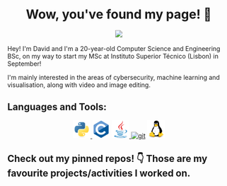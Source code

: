 <!--
**FunkyCracky/FunkyCracky** is a ✨ _special_ ✨ repository because its `README.md` (this file) appears on your GitHub profile.
-->

<h1 align="center">Wow, you've found my page! 👋 </h1>
<div align="center">
  <img src="https://github.com/FunkyCracky/FunkyCracky/blob/main/hello-there-general-kenobi.gif" height="100px"/>
</div>

Hey! I'm David and I'm a 20-year-old Computer Science and Engineering BSc, on my way to start my MSc at Instituto Superior Técnico (Lisbon) in September!

I'm mainly interested in the areas of cybersecurity, machine learning and visualisation, along with video and image editing.

<h2 align="left">Languages and Tools:</h2>
<p align="center"> 
  <a href="https://www.python.org" target="_blank"> <img src="https://raw.githubusercontent.com/devicons/devicon/master/icons/python/python-original.svg" alt="python" width="40" height="40"/> </a>
  <a href="https://www.cprogramming.com/" target="_blank"> <img src="https://raw.githubusercontent.com/devicons/devicon/master/icons/c/c-original.svg" alt="c" width="40" height="40"/></a> 
  <a href="https://www.java.com" target="_blank"> <img src="https://raw.githubusercontent.com/devicons/devicon/master/icons/java/java-original.svg" alt="java" width="40" height="40"/> </a>
  <a href="https://git-scm.com/" target="_blank"> <img src="https://www.vectorlogo.zone/logos/git-scm/git-scm-icon.svg" alt="git" width="40" height="40"/></a>
  <a href="https://www.linux.org/" target="_blank"> <img src="https://raw.githubusercontent.com/devicons/devicon/master/icons/linux/linux-original.svg" alt="linux" width="40" height="40"/></a>  
</p>

<h2 align="left"> Check out my pinned repos! 👇 Those are my favourite projects/activities I worked on. </h2>
